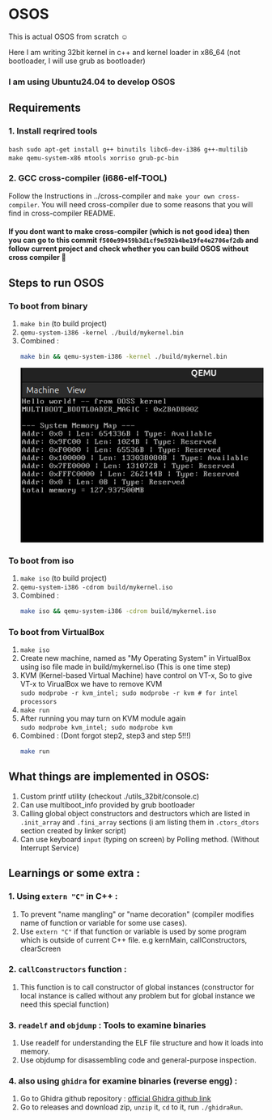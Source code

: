 # OSOS
This is actual OSOS from scratch ☺️

Here I am writing 32bit kernel in c++ and kernel loader in x86_64 (not bootloader, I will use grub as bootloader)

### I am using Ubuntu24.04 to develop OSOS
## Requirements 
### 1. Install reqrired tools
`bash
sudo apt-get install g++ binutils libc6-dev-i386 g++-multilib make qemu-system-x86 mtools xorriso grub-pc-bin
` 
### 2. GCC cross-compiler (i686-elf-TOOL)
Follow the Instructions in ../cross-compiler and `make your own cross-compiler`. You will need cross-compiler due to some reasons that you will find in cross-compiler README.

#### If you dont want to make cross-compiler (which is not good idea) then you can go to this commit `f500e99459b3d1cf9e592b4be19fe4e2706ef2db` and follow current project and check whether you can build OSOS without cross compiler 🙂

## Steps to run OSOS
### To boot from binary
1. `make bin` (to build project)
2. `qemu-system-i386 -kernel ./build/mykernel.bin `
3. Combined :
    ```bash
    make bin && qemu-system-i386 -kernel ./build/mykernel.bin
    ```
    ![alt text](./ScreenShots/image.png)

### To boot from iso
1. `make iso` (to build project)
2. `qemu-system-i386 -cdrom build/mykernel.iso`
3. Combined :
    ```bash
    make iso && qemu-system-i386 -cdrom build/mykernel.iso
    ```

### To boot from VirtualBox
1. `make iso`
2. Create new machine, named as "My Operating System" in VirtualBox using iso file made in build/mykernel.iso (This is one time step)
3. KVM (Kernel-based Virtual Machine) have control on VT-x, So to give VT-x to VirualBox we have to remove KVM <br>
    `sudo modprobe -r kvm_intel; sudo modprobe -r kvm # for intel processors`
4. `make run`
5. After running you may turn on KVM module again <br>
    `sudo modprobe kvm_intel; sudo modprobe kvm`
6. Combined : (Dont forgot step2, step3 and step 5!!!)
    ```bash
    make run
    ```

## What things are implemented in OSOS:
1. Custom printf utility (checkout ./utils_32bit/console.c)
2. Can use multiboot_info provided by grub bootloader
3. Calling global object constructors and destructors which are listed in `.init_array` and `.fini_array` sections (i am listing them in `.ctors_dtors` section created by linker script)
4. Can use keyboard `input` (typing on screen) by Polling method. (Without Interrupt Service)

## Learnings or some extra :
### 1. Using `extern "C"` in C++ :
1. To prevent "name mangling" or "name decoration" (compiler modifies name of function or variable for some use cases).
2. Use `extern "C"` if that function or variable is used by some program which is outside of current C++ file. e.g kernMain, callConstructors, clearScreen
### 2. `callConstructors` function :
1. This function is to call constructor of global instances (constructor for local instance is called without any problem but for global instance we need this special function)
### 3.  `readelf` and `objdump` : Tools to examine binaries
1. Use readelf for understanding the ELF file structure and how it loads into memory. 
2. Use objdump for disassembling code and general-purpose inspection.
### 4. also using `ghidra` for examine binaries (reverse engg) :
1. Go to Ghidra github repository : [official Ghidra github link](https://github.com/NationalSecurityAgency/ghidra)
2. Go to releases and download zip, `unzip` it, `cd` to it, run `./ghidraRun`. 